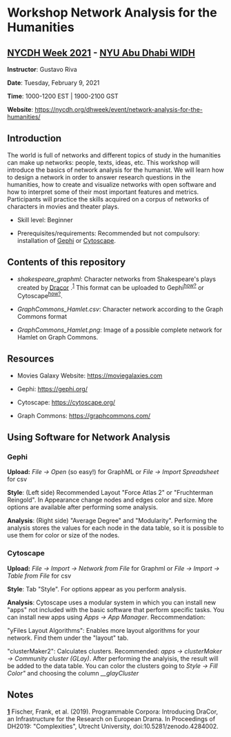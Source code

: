 # Workshop Network Analysis for the Humanities
## [NYCDH Week 2021](https://nycdh.org/dhweek/) - [NYU Abu Dhabi WIDH](https://nycdh.org/dhweek/sessions-2021/widhnycdh-2021-events/)

**Instructor**: Gustavo Riva

**Date**: Tuesday, February 9, 2021

**Time**: 1000-1200 EST | 1900-2100 GST

**Website**: https://nycdh.org/dhweek/event/network-analysis-for-the-humanities/

## Introduction

The world is full of networks and different topics of study in the humanities can make up networks: people, texts, ideas, etc. This workshop will introduce the basics of network analysis for the humanist. We will learn how to design a network in order to answer research questions in the humanities, how to create and visualize networks with open software and how to interpret some of their most important features and metrics. Participants will practice the skills acquired on a corpus of networks of characters in movies and theater plays.

- Skill level: Beginner

- Prerequisites/requirements: Recommended but not compulsory: installation of [Gephi](https://gephi.org/) or [Cytoscape](https://cytoscape.org/).

## Contents of this repository

- *shakespeare_graphml*: Character networks from Shakespeare's plays created by [Dracor](https://dracor.org/) .<sup id="a1">[1](#dracor_note)</sup> This format can be uploaded to Gephi<sup id="a2">[how?](#gephi_note)</sup> or Cytoscape<sup id="a3">[how?](#cyto_note)</sup>.

- *GraphCommons_Hamlet.csv*: Character network according to the Graph Commons format

- *GraphCommons_Hamlet.png*: Image of a possible complete network for Hamlet on Graph Commons.

## Resources

- Movies Galaxy Website: https://moviegalaxies.com 

- Gephi: https://gephi.org/ 

- Cytoscape: https://cytoscape.org/ 

- Graph Commons: https://graphcommons.com/ 

## Using Software for Network Analysis

### Gephi

<b id="gephi_note">Upload:</b>  *File -> Open* (so easy!) for GraphML or *File -> Import Spreadsheet* for csv

**Style**: (Left side) Recommended Layout "Force Atlas 2" or "Fruchterman Reingold". In Appearance change nodes and edges color and size. More options are available after performing some analysis.

**Analysis**: (Right side) "Average Degree" and "Modularity". Performing the analysis stores the values for each node in the data table, so it is possible to use them for color or size of the nodes.

### Cytoscape

<b id="gephi_note">Upload:</b> *File -> Import -> Network from File* for Graphml or *File -> Import -> Table from File* for csv

**Style**: Tab "Style". For options appear as you perform analysis.

**Analysis**: Cytoscape uses a modular system in which you can install new "apps" not included with the basic software that perform specific tasks. You can install new apps using *Apps -> App Manager*. Reccommendation: 

"yFiles Layout Algorithms": Enables more layout algorithms for your network. Find them under the "layout" tab.

"clusterMaker2": Calculates clusters. Recommended: *apps -> clusterMaker -> Community cluster (GLay)*. After performing the analyisis, the result will be added to the data table. You can color the clusters going to *Style -> Fill Color"* and choosing the column *\__glayCluster*

## Notes

<b id="dracor_note">[1](#a1)</b> Fischer, Frank, et al. (2019). Programmable Corpora: Introducing DraCor, an Infrastructure for the Research on European Drama. In Proceedings of DH2019: "Complexities", Utrecht University, doi:10.5281/zenodo.4284002.

